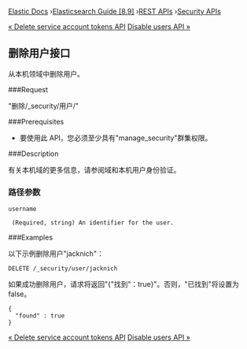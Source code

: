 

[Elastic Docs](/guide/) ›[Elasticsearch Guide [8.9]](index.md) ›[REST
APIs](rest-apis.md) ›[Security APIs](security-api.md)

[« Delete service account tokens API](security-api-delete-service-token.md)
[Disable users API »](security-api-disable-user.md)

## 删除用户接口

从本机领域中删除用户。

###Request

"删除/_security/用户/<username>"

###Prerequisites

* 要使用此 API，您必须至少具有"manage_security"群集权限。

###Description

有关本机域的更多信息，请参阅域和本机用户身份验证。

### 路径参数

`username`

     (Required, string) An identifier for the user. 

###Examples

以下示例删除用户"jacknich"：

    
    
    DELETE /_security/user/jacknich

如果成功删除用户，请求将返回"{"找到"：true}"。否则，"已找到"将设置为 false。

    
    
    {
      "found" : true
    }

[« Delete service account tokens API](security-api-delete-service-token.md)
[Disable users API »](security-api-disable-user.md)
